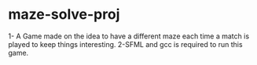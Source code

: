 # maze-solve-proj
1- A Game made on the idea to have a different maze each time a match is played to keep things interesting.
2-SFML and gcc is required to run this game.
